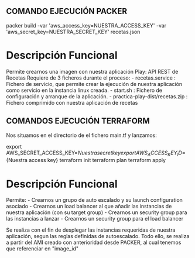 ## COMANDO EJECUCIÓN PACKER ##

packer build -var 'aws_access_key=NUESTRA_ACCESS_KEY' -var 'aws_secret_key=NUESTRA_SECRET_KEY' recetas.json

# Descripción Funcional #

Permite crearnos una imagen con nuestra aplicación Play: API REST de Recetas
Requiere de 3 ficheros durante el proceso: 
	- recetas.service : Fichero de servicio, que permite crear la ejecución de nuestra aplicación como servicio en la instancia linux creada.
	- start.sh : Fichero de configuración y arranque de la aplicación.
	- practica-play-dist/recetas.zip :  Fichero comprimido con nuestra aplicación de recetas
	
## COMANDOS EJECUCIÓN TERRAFORM ##

Nos situamos en el directorio de el fichero main.tf y lanzamos:

export AWS_SECRET_ACCESS_KEY=${Nuestra secret key}
export AWS_ACCESS_KEY_ID=${Nuestra access key}
terraform init
terraform plan
terraform apply

# Descripción Funcional #

Permite: 
	- Crearnos un grupo de auto escalado y su launch configuration asociado
	- Crearnos un load balancer al que añadir las instancias de nuestra aplicación (con su target group)
	- Crearnos un security group para las instancias a lanzar
	- Crearnos un security group para el load balancer
	
Se realiza con el fin de desplegar las instancias requeridas de nuestra aplicación, segun las reglas definidas de autoescalado.
Todo ello, se realiza a partir del AMI creado con anterioridad desde PACKER, al cual tenemos que referenciar en "image_id"


